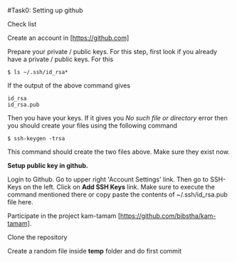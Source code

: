 #Task0: Setting up github

Check list

Create an account in [https://github.com]

Prepare your private / public keys. For this step, first look if you already have a private / public keys. For this

    $ ls ~/.ssh/id_rsa*

If the output of the above command gives
    
    id_rsa
    id_rsa.pub

Then you have your keys. If it gives you *No such file or directory* error then you should create your files using the following command
    
    $ ssh-keygen -trsa

This command should create the two files above. Make sure they exist now.

**Setup public key in github.**

Login to Github. Go to upper right 'Account Settings' link. Then go to SSH-Keys on the left. Click on **Add SSH Keys** link. Make sure to execute the command mentioned there or copy paste the contents of ~/.ssh/id_rsa.pub file here.

Participate in the project kam-tamam [https://github.com/bibstha/kam-tamam].

Clone the repository

Create a random file inside **temp** folder and do first commit
